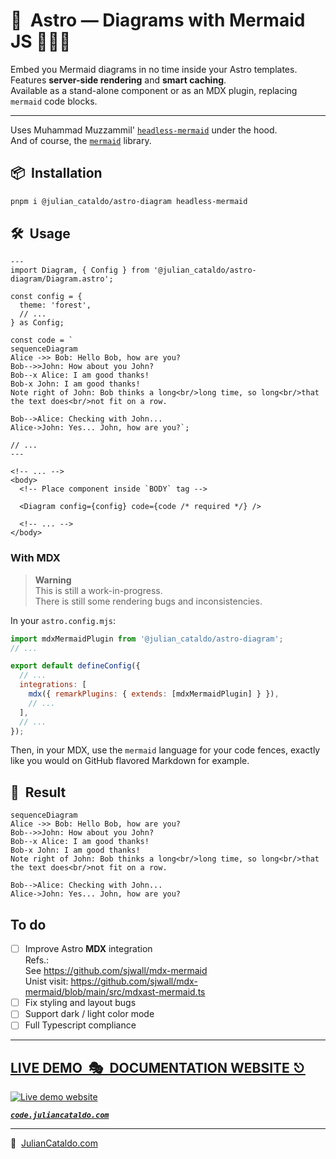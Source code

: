 # 🚀  Astro — Diagrams with Mermaid JS 🧜🏻‍♀️

Embed you Mermaid diagrams in no time inside your Astro templates.  
Features **server-side rendering** and **smart caching**.  
Available as a stand-alone component or as an MDX plugin, replacing `mermaid` code blocks.

---

Uses Muhammad Muzzammil' [`headless-mermaid`](https://github.com/muhammadmuzzammil1998/headless-mermaid) under the hood.  
And of course, the [`mermaid`](https://github.com/mermaid-js/mermaid) library.

## 📦  Installation

```sh
pnpm i @julian_cataldo/astro-diagram headless-mermaid
```

## 🛠  Usage

```astro
---
import Diagram, { Config } from '@julian_cataldo/astro-diagram/Diagram.astro';

const config = {
  theme: 'forest',
  // ...
} as Config;

const code = `
sequenceDiagram
Alice ->> Bob: Hello Bob, how are you?
Bob-->>John: How about you John?
Bob--x Alice: I am good thanks!
Bob-x John: I am good thanks!
Note right of John: Bob thinks a long<br/>long time, so long<br/>that the text does<br/>not fit on a row.

Bob-->Alice: Checking with John...
Alice->John: Yes... John, how are you?`;

// ...
---
```

```astro
<!-- ... -->
<body>
  <!-- Place component inside `BODY` tag -->

  <Diagram config={config} code={code /* required */} />

  <!-- ... -->
</body>
```

### With MDX

> **Warning**  
> This is still a work-in-progress.  
> There is still some rendering bugs and inconsistencies.

In your `astro.config.mjs`:

```js
import mdxMermaidPlugin from '@julian_cataldo/astro-diagram';
// ...

export default defineConfig({
  // ...
  integrations: [
    mdx({ remarkPlugins: { extends: [mdxMermaidPlugin] } }),
    // ...
  ],
  // ...
});
```

Then, in your MDX, use the `mermaid` language for your code fences, exactly like you would on GitHub flavored Markdown for example.

<div class="git-hide">

## 🎉  Result

```mermaid
sequenceDiagram
Alice ->> Bob: Hello Bob, how are you?
Bob-->>John: How about you John?
Bob--x Alice: I am good thanks!
Bob-x John: I am good thanks!
Note right of John: Bob thinks a long<br/>long time, so long<br/>that the text does<br/>not fit on a row.

Bob-->Alice: Checking with John...
Alice->John: Yes... John, how are you?
```

</div>

## To do

- [ ] Improve Astro **MDX** integration  
       Refs.:  
       See https://github.com/sjwall/mdx-mermaid  
       Unist visit: https://github.com/sjwall/mdx-mermaid/blob/main/src/mdxast-mermaid.ts
- [ ] Fix styling and layout bugs
- [ ] Support dark / light color mode
- [ ] Full Typescript compliance

<div class="git-footer">

---

## [LIVE DEMO  🎭  DOCUMENTATION WEBSITE ⎋](https://code.juliancataldo.com/)

[![Live demo website](https://code.juliancataldo.com/poster.png)](https://code.juliancataldo.com)

**_[`code.juliancataldo.com`](https://code.juliancataldo.com/)_**

---

🔗  [JulianCataldo.com](https://www.juliancataldo.com/)

</div>
